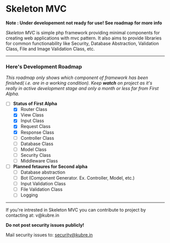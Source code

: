# Skeleton MVC
**Note : Under developement not ready for use! See roadmap for more info**

*Skeleton MVC* is simple php framework providing minimal components for creating web applications with mvc pattern. It also aims to provide libraries for common functionability like Security, Database Abstraction, Validation Class, File and Image Validation Class, etc.
<hr>

### Here's Development Roadmap
_This roadmap only shows which component of framework has been finished( i.e. are in a working condition). Keep **watch** on project as it's really in active development stage and only a month or less far from First Alpha._

- [ ] **Status of First Alpha**
    - [x] Router Class
    - [x] View Class
    - [x] Input Class
    - [x] Request Class
    - [x] Response Class
    - [ ] Controller Class
    - [ ] Database Class
    - [ ] Model Class
    - [ ] Security Class
    - [ ] Middleware Class
- [ ] **Planned fetaures for Second alpha**
    - [ ] Database abstraction
    - [ ] Bot (Component Generator. Ex. Controller, Model, etc.)
    - [ ] Input Validation Class
    - [ ] File Validation Class
    - [ ] Logging

<hr>
If you're intrested in Skeleton MVC you can contribute to project by contacting at: v@kubre.in

**Do not post security issues publicly!**

Mail security issues to: security@kubre.in